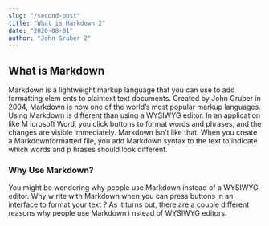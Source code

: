 ```yaml
---
slug: "/second-post"
title: "What is Markdown 2"
date: "2020-08-01"
author: "John Gruber 2"
---
```


## What is Markdown

Markdown is a lightweight markup language that you can use to add formatting elem
ents to plaintext text documents. Created by John Gruber in 2004, Markdown is now
one of the world’s most popular markup languages.
Using Markdown is different than using a WYSIWYG editor. In an application like M
icrosoft Word, you click buttons to format words and phrases, and the changes are
visible immediately. Markdown isn’t like that. When you create a Markdownformatted file, you add Markdown syntax to the text to indicate which words and p
hrases should look different.

### Why Use Markdown?

You might be wondering why people use Markdown instead of a WYSIWYG editor. Why w
rite with Markdown when you can press buttons in an interface to format your text
? As it turns out, there are a couple different reasons why people use Markdown i
nstead of WYSIWYG editors.
